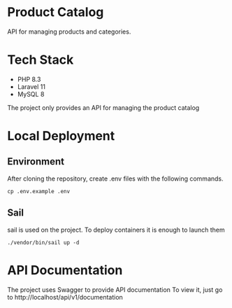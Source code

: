 # Product Catalog
API for managing products and categories.

# Tech Stack
- PHP 8.3
- Laravel 11
- MySQL 8

The project only provides an API for managing the product catalog

# Local Deployment
## Environment
After cloning the repository, create .env files with the following commands.

```shell
cp .env.example .env
```

## Sail
sail is used on the project. To deploy containers it is enough to launch them

```shell
./vendor/bin/sail up -d
```

# API Documentation
The project uses Swagger to provide API documentation
To view it, just go to http://localhost/api/v1/documentation
